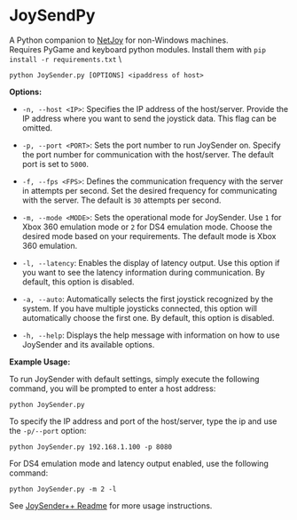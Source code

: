 # JoySendPy

A Python companion to [NetJoy](https://github.com/Qcent/NetJoy) for non-Windows machines. \
Requires PyGame and keyboard python modules. Install them with ```pip install -r requirements.txt``` 
\
```
python JoySender.py [OPTIONS] <ipaddress of host>
```

**Options:**

- `-n, --host <IP>`: Specifies the IP address of the host/server. Provide the IP address where you want to send the joystick data. This flag can be omitted.

- `-p, --port <PORT>`: Sets the port number to run JoySender on. Specify the port number for communication with the host/server. The default port is set to `5000`.

- `-f, --fps <FPS>`: Defines the communication frequency with the server in attempts per second. Set the desired frequency for communicating with the server. The default is `30` attempts per second.

- `-m, --mode <MODE>`: Sets the operational mode for JoySender. Use `1` for Xbox 360 emulation mode or `2` for DS4 emulation mode. Choose the desired mode based on your requirements. The default mode is Xbox 360 emulation.

- `-l, --latency`: Enables the display of latency output. Use this option if you want to see the latency information during communication. By default, this option is disabled.

- `-a, --auto`: Automatically selects the first joystick recognized by the system. If you have multiple joysticks connected, this option will automatically choose the first one. By default, this option is disabled.

- `-h, --help`: Displays the help message with information on how to use JoySender and its available options.

**Example Usage:**

To run JoySender with default settings, simply execute the following command, you will be prompted to enter a host address:

```
python JoySender.py
```

To specify the IP address and port of the host/server, type the ip and use the `-p/--port` option:

```
python JoySender.py 192.168.1.100 -p 8080
```

For DS4 emulation mode and latency output enabled, use the following command:

```
python JoySender.py -m 2 -l 
```

See [JoySender++ Readme](https://github.com/Qcent/NetJoy/blob/main/JoySender%2B%2B/README.md) for more usage instructions.

